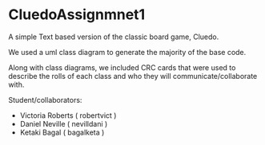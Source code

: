 # CluedoAssignmnet1

A simple Text based version of the classic board game, Cluedo.

We used a uml class diagram to generate the majority of the base code.

Along with class diagrams, we included CRC cards that were used to describe the rolls of each class
and who they will communicate/collaborate with.

Student/collaborators:
  - Victoria Roberts ( robertvict )
  - Daniel Neville ( nevilldani ) 
  - Ketaki Bagal ( bagalketa ) 
